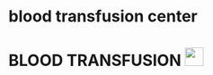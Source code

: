 # blood transfusion center



<h1>BLOOD TRANSFUSION</a> <img src="C:\Users\Home\Downloads\Transfusion\blood.jpg" width="33px"> </h1>
</div>
